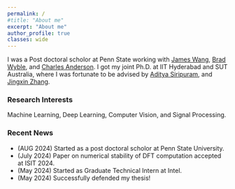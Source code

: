 ```yaml
---
permalink: /
#title: "About me"
excerpt: "About me"
author_profile: true
classes: wide
---
```



I was a Post doctoral scholor at Penn State working with [James Wang](https://wang.ist.psu.edu/docs/home.shtml), [Brad Wyble](https://wyblelab.com/), and [Charles Anderson](https://science.psu.edu/bio/people/cta3). I got my joint Ph.D. at IIT Hyderabad and SUT Australia, where I was fortunate to be advised by [Aditya Siripuram](https://people.iith.ac.in/staditya/), and [Jingxin Zhang](https://experts.swinburne.edu.au/1746-jingxin-zhang). 


<!---
Before that, I was with MathWorks for a brief period of time. I completed my Master's from IIT Hyderabad.

I can be reached via email (charantejreddy.p [at] gmail.com).


[Penn State](https://ist.psu.edu/)
[IIT Hyderabad](https://iith.ac.in/)
[SUT Australia](https://www.swinburne.edu.au/)
[MathWorks India](https://in.mathworks.com/)
-->

### Research Interests
Machine Learning, Deep Learning, Computer Vision, and Signal Processing.


### Recent News
- (AUG 2024) Started as a post doctoral scholor at Penn State University.
- (July 2024) Paper on numerical stability of DFT computation accepted at ISIT 2024.
- (May 2024) Started as Graduate Technical Intern at Intel.
- (May 2024) Successfully defended my thesis!


<!---
### Research Summary
In Signal Processing, my research primarily focuses on identifying support structures for which the Discrete Fourier Transform (DFT) can be computed fast and designing corresponding algorithms. My most [recent work](https://ieeexplore.ieee.org/document/10308632) explores the connection between additive structure of the frequency support and computational complexity of the DFT.

In Machine Learning, my research mainly centers around Adversarial Machine Learning, with a particular emphasis on examining these issues from a perceptual standpoint. My [recent work](https://ieeexplore.ieee.org/abstract/document/10073613) investigates the relationship between the imperceptibility and semantic significance of adversarial perturbations.




 Here is my [CV](/files/CV_Charan.pdf). -->


